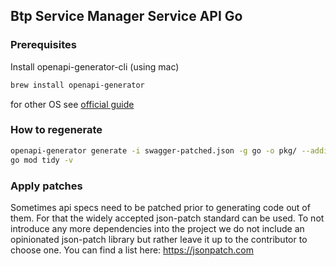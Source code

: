 ## Btp Service Manager Service API Go

### Prerequisites
Install openapi-generator-cli (using mac)
```bash
brew install openapi-generator
```
for other OS see [official guide](https://openapi-generator.tech/docs/installation)

### How to regenerate
```bash
openapi-generator generate -i swagger-patched.json -g go -o pkg/ --additional-properties=generateInterfaces=true
go mod tidy -v
```

### Apply patches
Sometimes api specs need to be patched prior to generating code out of them.
For that the widely accepted json-patch standard can be used. To not introduce any more dependencies into the project
we do not include an opinionated json-patch library but rather leave it up to the contributor to choose one.
You can find a list here: https://jsonpatch.com

